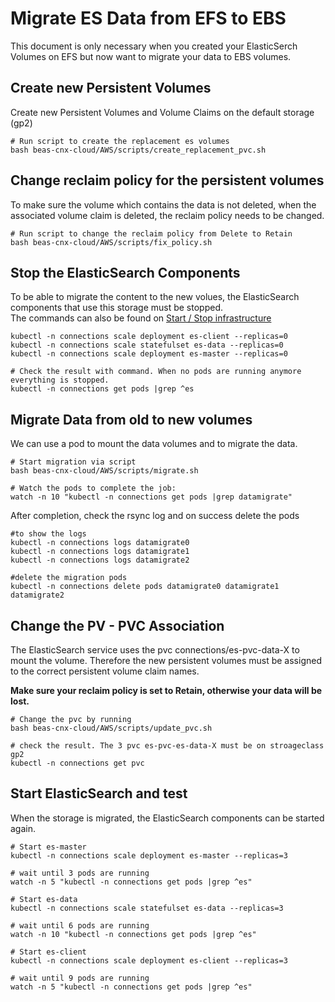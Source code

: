 # Migrate ES Data from EFS to EBS
This document is only necessary when you created your ElasticSerch Volumes on EFS but now want to migrate your data to EBS volumes.

## Create new Persistent Volumes
Create new Persistent Volumes and Volume Claims on the default storage (gp2)

```
# Run script to create the replacement es volumes
bash beas-cnx-cloud/AWS/scripts/create_replacement_pvc.sh

```

## Change reclaim policy for the persistent volumes
To make sure the volume which contains the data is not deleted, when the associated volume claim is deleted, the reclaim policy needs to be changed.

```
# Run script to change the reclaim policy from Delete to Retain
bash beas-cnx-cloud/AWS/scripts/fix_policy.sh

```

## Stop the ElasticSearch Components 
To be able to migrate the content to the new volues, the ElasticSearch components that use this storage must be stopped.  
The commands can also be found on [Start / Stop infrastructure](../kubernetes/Start_Stop.html)

```
kubectl -n connections scale deployment es-client --replicas=0  
kubectl -n connections scale statefulset es-data --replicas=0  
kubectl -n connections scale deployment es-master --replicas=0  

# Check the result with command. When no pods are running anymore everything is stopped.
kubectl -n connections get pods |grep ^es

```

## Migrate Data from old to new volumes
We can use a pod to mount the data volumes and to migrate the data.

```
# Start migration via script
bash beas-cnx-cloud/AWS/scripts/migrate.sh

# Watch the pods to complete the job:
watch -n 10 "kubectl -n connections get pods |grep datamigrate"

```

After completion, check the rsync log and on success delete the pods

```
#to show the logs
kubectl -n connections logs datamigrate0
kubectl -n connections logs datamigrate1
kubectl -n connections logs datamigrate2

#delete the migration pods
kubectl -n connections delete pods datamigrate0 datamigrate1 datamigrate2

```

## Change the PV - PVC Association
The ElasticSearch service uses the pvc connections/es-pvc-data-X to mount the volume. Therefore the new persistent volumes must be assigned to the correct persistent volume claim names.

**Make sure your reclaim policy is set to Retain, otherwise your data will be lost.**

```
# Change the pvc by running
bash beas-cnx-cloud/AWS/scripts/update_pvc.sh

# check the result. The 3 pvc es-pvc-es-data-X must be on stroageclass gp2
kubectl -n connections get pvc

```

## Start ElasticSearch and test
When the storage is migrated, the ElasticSearch components can be started again.

```
# Start es-master
kubectl -n connections scale deployment es-master --replicas=3  

# wait until 3 pods are running
watch -n 5 "kubectl -n connections get pods |grep ^es"

# Start es-data
kubectl -n connections scale statefulset es-data --replicas=3 

# wait until 6 pods are running
watch -n 10 "kubectl -n connections get pods |grep ^es"

# Start es-client
kubectl -n connections scale deployment es-client --replicas=3  

# wait until 9 pods are running
watch -n 5 "kubectl -n connections get pods |grep ^es"

```
